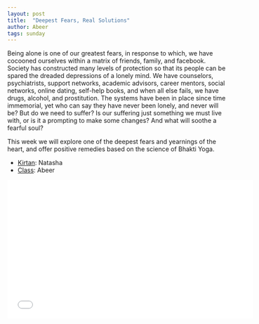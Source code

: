 ```yaml
---
layout: post
title:  "Deepest Fears, Real Solutions"
author: Abeer
tags: sunday
---
```


Being alone is one of our greatest fears, in response to which, we have cocooned ourselves within a matrix of friends, family, and facebook. Society has constructed many levels of protection so that its people can be spared the dreaded depressions of a lonely mind. We have counselors, psychiatrists, support networks, academic advisors, career mentors, social networks, online dating, self-help books, and when all else fails, we have drugs, alcohol, and prostitution. The systems have been in place since time immemorial, yet who can say they have never been lonely, and never will be? But do we need to suffer? Is our suffering just something we must live with, or is it a prompting to make some changes? And what will soothe a fearful soul?

This week we will explore one of the deepest fears and yearnings of the heart, and offer positive remedies based on the science of Bhakti Yoga.

- [Kirtan](https://s3.amazonaws.com/beginningbhakti/2014-04-20-Deepest-Fears-Real-Solutions/Natasha.Kirtan.mp3): Natasha
- [Class](https://s3.amazonaws.com/beginningbhakti/2014-04-20-Deepest-Fears-Real-Solutions/Abeer.Class.mp3): Abeer

<iframe width="560" height="315" src="//www.youtube.com/embed/s-73rKKTV60" frameborder="0" allowfullscreen></iframe>
